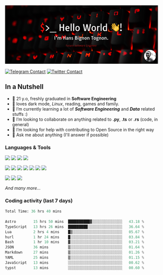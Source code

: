 ![Cover](assets/gh-readme-cover.png)

[![Telegram Contact](https://img.shields.io/badge/Telegram-%230088CC.svg?style=for-the-badge&logo=telegram&logoColor=white)](https://t.me/hanstobi) [![Twitter Contact](https://img.shields.io/badge/Twitter-%2308A0E9.svg?style=for-the-badge&logo=twitter&logoColor=white)](https://twitter.com/_tobihans)

## In a Nutshell
- 👤 21 y.o, freshly graduated in **Software Engineering**
- 🖤 loves dark mode, *Linux*, reading, games and family.
- 🌱 I’m currently learning a lot of ***Software Engineering*** and ***Data*** related stuffs :)
- 👯 I’m looking to collaborate on anything related to **.py**, **.ts** or **.rs** (code, in general)
- 🤔 I’m looking for help with contributing to Open Source in the right way
- 💬 Ask me about anything (I'll answer if possible)

### Languages & Tools
![](https://img.shields.io/badge/Linux-%23eab30f.svg?style=for-the-badge&logo=linux&logoColor=black) ![](https://img.shields.io/badge/Git-%23e54a2f.svg?style=for-the-badge&logo=git&logoColor=white) ![](https://img.shields.io/badge/Github-%231a1d21.svg?style=for-the-badge&logo=github&logoColor=white) ![](https://img.shields.io/badge/Docker-%230394f0.svg?style=for-the-badge&logo=docker&logoColor=white)

![](https://img.shields.io/badge/C-%231a1d21.svg?style=for-the-badge&logo=C&logoColor=white) ![](https://img.shields.io/badge/TypeScript-%230074c2.svg?style=for-the-badge&logo=typescript&logoColor=white) ![](https://img.shields.io/badge/Python-%23f0c540.svg?style=for-the-badge&logo=python) ![](https://img.shields.io/badge/Rust-%23ea4800.svg?style=for-the-badge&logo=rust) ![](https://img.shields.io/badge/Php-%237175aa.svg?style=for-the-badge&logo=php&logoColor=white) ![](https://img.shields.io/badge/HTML-%23d84924.svg?style=for-the-badge&logo=html5&logoColor=white) ![](https://img.shields.io/badge/Scss-%23c45f92.svg?style=for-the-badge&logo=sass&logoColor=white)

![](https://img.shields.io/badge/Vue-%23314559.svg?style=for-the-badge&logo=vue.js) ![](https://img.shields.io/badge/Laravel-%23e54a2f.svg?style=for-the-badge&logo=laravel&logoColor=white) ![](https://img.shields.io/badge/Adonis-%235a45ff.svg?style=for-the-badge&logo=adonisjs)

*And many more...*

### Coding activity (last 7 days)
<!--START_SECTION:waka-->

```python
Total Time: 36 hrs 40 mins

Astro        15 hrs 50 mins  ██████████▓░░░░░░░░░░░░░░   43.18 %
TypeScript   13 hrs 26 mins  █████████░░░░░░░░░░░░░░░░   36.64 %
Lua          2 hrs 4 mins    █▒░░░░░░░░░░░░░░░░░░░░░░░   05.67 %
hurl         1 hr 24 mins    █░░░░░░░░░░░░░░░░░░░░░░░░   03.84 %
Bash         1 hr 10 mins    ▓░░░░░░░░░░░░░░░░░░░░░░░░   03.21 %
JSON         36 mins         ▒░░░░░░░░░░░░░░░░░░░░░░░░   01.64 %
Markdown     27 mins         ▒░░░░░░░░░░░░░░░░░░░░░░░░   01.26 %
YAML         25 mins         ▒░░░░░░░░░░░░░░░░░░░░░░░░   01.15 %
JavaScript   13 mins         ░░░░░░░░░░░░░░░░░░░░░░░░░   00.62 %
typst        13 mins         ░░░░░░░░░░░░░░░░░░░░░░░░░   00.60 %
```

<!--END_SECTION:waka-->
